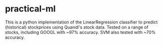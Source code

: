 # practical-ml
 
This is a python implementation of the LinearRegression classifier to predict (historical) stockprices using Quandl's stock data. Tested on a range of stocks, including GOOGL with ~97% accuracy. SVM also tested with ~70% accuracy.
